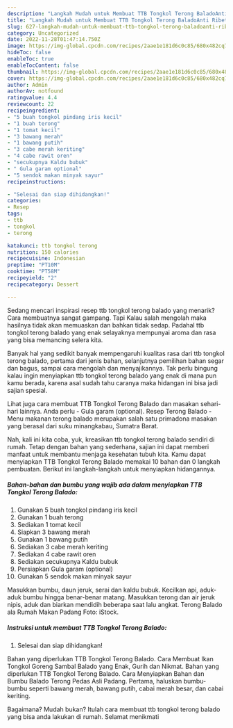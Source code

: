```yaml
---
description: "Langkah Mudah untuk Membuat TTB Tongkol Terong BaladoAnti Ribet"
title: "Langkah Mudah untuk Membuat TTB Tongkol Terong BaladoAnti Ribet"
slug: 627-langkah-mudah-untuk-membuat-ttb-tongkol-terong-baladoanti-ribet
category: Uncategorized
date: 2022-11-28T01:47:14.750Z
image: https://img-global.cpcdn.com/recipes/2aae1e181d6c0c85/680x482cq70/ttb-tongkol-terong-balado-foto-resep-utama.jpg
hideToc: false
enableToc: true
enableTocContent: false
thumbnail: https://img-global.cpcdn.com/recipes/2aae1e181d6c0c85/680x482cq70/ttb-tongkol-terong-balado-foto-resep-utama.jpg
cover: https://img-global.cpcdn.com/recipes/2aae1e181d6c0c85/680x482cq70/ttb-tongkol-terong-balado-foto-resep-utama.jpg
author: Admin
authorAv: notfound
ratingvalue: 4.4
reviewcount: 22
recipeingredient:
- "5 buah tongkol pindang iris kecil"
- "1 buah terong"
- "1 tomat kecil"
- "3 bawang merah"
- "1 bawang putih"
- "3 cabe merah keriting"
- "4 cabe rawit oren"
- "secukupnya Kaldu bubuk"
- " Gula garam optional"
- "5 sendok makan minyak sayur"
recipeinstructions:

- "Selesai dan siap dihidangkan!"
categories:
- Resep
tags:
- ttb
- tongkol
- terong

katakunci: ttb tongkol terong 
nutrition: 150 calories
recipecuisine: Indonesian
preptime: "PT10M"
cooktime: "PT58M"
recipeyield: "2"
recipecategory: Dessert

---
```



Sedang mencari inspirasi resep ttb tongkol terong balado yang menarik? Cara membuatnya sangat gampang. Tapi Kalau salah mengolah maka hasilnya tidak akan memuaskan dan bahkan tidak sedap. Padahal ttb tongkol terong balado yang enak selayaknya mempunyai aroma dan rasa yang bisa memancing selera kita.


Banyak hal yang sedikit banyak mempengaruhi kualitas rasa dari ttb tongkol terong balado, pertama dari jenis bahan, selanjutnya pemilihan bahan segar dan bagus, sampai cara mengolah dan menyajikannya. Tak perlu bingung kalau ingin menyiapkan ttb tongkol terong balado yang enak di mana pun kamu berada, karena asal sudah tahu caranya maka hidangan ini bisa jadi sajian spesial.

Lihat juga cara membuat TTB Tongkol Terong Balado dan masakan sehari-hari lainnya. Anda perlu - Gula garam (optional). Resep Terong Balado - Menu makanan terong balado merupakan salah satu primadona masakan yang berasal dari suku minangkabau, Sumatra Barat.


Nah, kali ini kita coba, yuk, kreasikan ttb tongkol terong balado sendiri di rumah. Tetap dengan bahan yang sederhana, sajian ini dapat memberi manfaat untuk membantu menjaga kesehatan tubuh kita. Kamu dapat menyiapkan TTB Tongkol Terong Balado memakai 10 bahan dan 0 langkah pembuatan. Berikut ini langkah-langkah untuk menyiapkan hidangannya.

<!--inarticleads1-->

##### Bahan-bahan dan bumbu yang wajib ada dalam menyiapkan TTB Tongkol Terong Balado:

1. Gunakan 5 buah tongkol pindang iris kecil
1. Gunakan 1 buah terong
1. Sediakan 1 tomat kecil
1. Siapkan 3 bawang merah
1. Gunakan 1 bawang putih
1. Sediakan 3 cabe merah keriting
1. Sediakan 4 cabe rawit oren
1. Sediakan secukupnya Kaldu bubuk
1. Persiapkan  Gula garam (optional)
1. Gunakan 5 sendok makan minyak sayur


Masukkan bumbu, daun jeruk, serai dan kaldu bubuk. Kecilkan api, aduk-aduk bumbu hingga benar-benar matang. Masukkan terong dan air jeruk nipis, aduk dan biarkan mendidih beberapa saat lalu angkat. Terong Balado ala Rumah Makan Padang Foto: iStock. 

<!--inarticleads2-->

##### Instruksi untuk membuat TTB Tongkol Terong Balado:


1. Selesai dan siap dihidangkan!

Bahan yang diperlukan TTB Tongkol Terong Balado. Cara Membuat Ikan Tongkol Goreng Sambal Balado yang Enak, Gurih dan Nikmat. Bahan yang diperlukan TTB Tongkol Terong Balado. Cara Menyiapkan Bahan dan Bumbu Balado Terong Pedas Asli Padang. Pertama, haluskan bumbu-bumbu seperti bawang merah, bawang putih, cabai merah besar, dan cabai keriting. 

Bagaimana? Mudah bukan? Itulah cara membuat ttb tongkol terong balado yang bisa anda lakukan di rumah. Selamat menikmati
